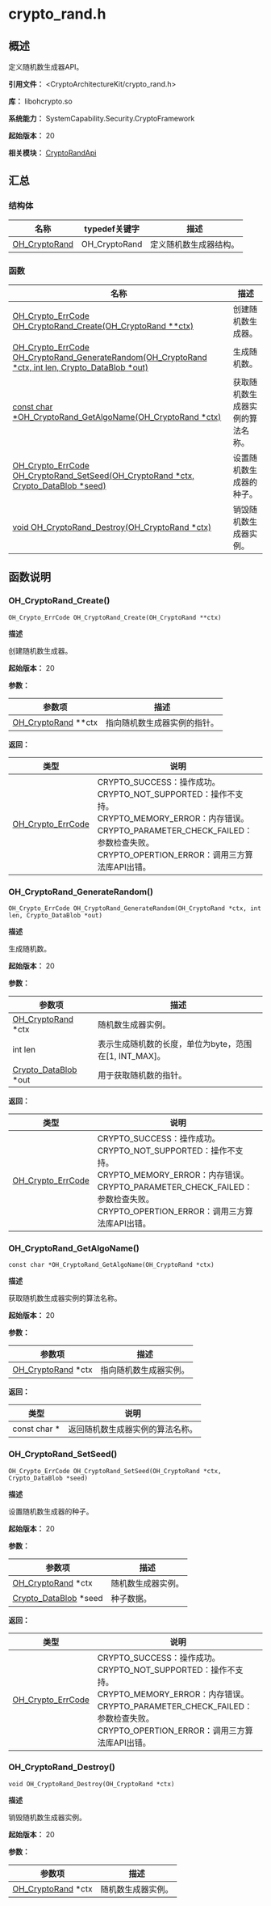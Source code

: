 # crypto_rand.h

<!--Kit: Crypto Architecture Kit-->
<!--Subsystem: Security-->
<!--Owner: @zxz--3-->
<!--Designer: @lanming-->
<!--Tester: @PAFT-->
<!--Adviser: @zengyawen-->

## 概述

定义随机数生成器API。

**引用文件：** <CryptoArchitectureKit/crypto_rand.h>

**库：** libohcrypto.so

**系统能力：** SystemCapability.Security.CryptoFramework

**起始版本：** 20

**相关模块：** [CryptoRandApi](capi-cryptorandapi.md)

## 汇总

### 结构体

| 名称 | typedef关键字 | 描述 |
| -- | -- | -- |
| [OH_CryptoRand](capi-cryptorandapi-oh-cryptorand.md) | OH_CryptoRand | 定义随机数生成器结构。 |

### 函数

| 名称 | 描述 |
| -- | -- |
| [OH_Crypto_ErrCode OH_CryptoRand_Create(OH_CryptoRand **ctx)](#oh_cryptorand_create) | 创建随机数生成器。 |
| [OH_Crypto_ErrCode OH_CryptoRand_GenerateRandom(OH_CryptoRand *ctx, int len, Crypto_DataBlob *out)](#oh_cryptorand_generaterandom) | 生成随机数。 |
| [const char *OH_CryptoRand_GetAlgoName(OH_CryptoRand *ctx)](#oh_cryptorand_getalgoname) | 获取随机数生成器实例的算法名称。 |
| [OH_Crypto_ErrCode OH_CryptoRand_SetSeed(OH_CryptoRand *ctx, Crypto_DataBlob *seed)](#oh_cryptorand_setseed) | 设置随机数生成器的种子。 |
| [void OH_CryptoRand_Destroy(OH_CryptoRand *ctx)](#oh_cryptorand_destroy) | 销毁随机数生成器实例。 |

## 函数说明

### OH_CryptoRand_Create()

```
OH_Crypto_ErrCode OH_CryptoRand_Create(OH_CryptoRand **ctx)
```

**描述**

创建随机数生成器。

**起始版本：** 20


**参数：**

| 参数项 | 描述 |
| -- | -- |
| [OH_CryptoRand](capi-cryptorandapi-oh-cryptorand.md) **ctx | 指向随机数生成器实例的指针。 |

**返回：**

| 类型 | 说明 |
| -- | -- |
| [OH_Crypto_ErrCode](capi-crypto-common-h.md#oh_crypto_errcode) | CRYPTO_SUCCESS：操作成功。<br>         CRYPTO_NOT_SUPPORTED：操作不支持。<br>         CRYPTO_MEMORY_ERROR：内存错误。<br>         CRYPTO_PARAMETER_CHECK_FAILED：参数检查失败。<br>         CRYPTO_OPERTION_ERROR：调用三方算法库API出错。 |

### OH_CryptoRand_GenerateRandom()

```
OH_Crypto_ErrCode OH_CryptoRand_GenerateRandom(OH_CryptoRand *ctx, int len, Crypto_DataBlob *out)
```

**描述**

生成随机数。

**起始版本：** 20


**参数：**

| 参数项 | 描述 |
| -- | -- |
| [OH_CryptoRand](capi-cryptorandapi-oh-cryptorand.md) *ctx | 随机数生成器实例。 |
| int len | 表示生成随机数的长度，单位为byte，范围在[1, INT_MAX]。 |
| [Crypto_DataBlob](capi-cryptocommonapi-crypto-datablob.md) *out | 用于获取随机数的指针。 |

**返回：**

| 类型 | 说明 |
| -- | -- |
| [OH_Crypto_ErrCode](capi-crypto-common-h.md#oh_crypto_errcode) | CRYPTO_SUCCESS：操作成功。<br>         CRYPTO_NOT_SUPPORTED：操作不支持。<br>         CRYPTO_MEMORY_ERROR：内存错误。<br>         CRYPTO_PARAMETER_CHECK_FAILED：参数检查失败。<br>         CRYPTO_OPERTION_ERROR：调用三方算法库API出错。 |

### OH_CryptoRand_GetAlgoName()

```
const char *OH_CryptoRand_GetAlgoName(OH_CryptoRand *ctx)
```

**描述**

获取随机数生成器实例的算法名称。

**起始版本：** 20


**参数：**

| 参数项 | 描述 |
| -- | -- |
| [OH_CryptoRand](capi-cryptorandapi-oh-cryptorand.md) *ctx | 指向随机数生成器实例。 |

**返回：**

| 类型 | 说明 |
| -- | -- |
| const char * | 返回随机数生成器实例的算法名称。 |

### OH_CryptoRand_SetSeed()

```
OH_Crypto_ErrCode OH_CryptoRand_SetSeed(OH_CryptoRand *ctx, Crypto_DataBlob *seed)
```

**描述**

设置随机数生成器的种子。

**起始版本：** 20


**参数：**

| 参数项 | 描述 |
| -- | -- |
| [OH_CryptoRand](capi-cryptorandapi-oh-cryptorand.md) *ctx | 随机数生成器实例。 |
| [Crypto_DataBlob](capi-cryptocommonapi-crypto-datablob.md) *seed | 种子数据。 |

**返回：**

| 类型 | 说明 |
| -- | -- |
| [OH_Crypto_ErrCode](capi-crypto-common-h.md#oh_crypto_errcode) | CRYPTO_SUCCESS：操作成功。<br>         CRYPTO_NOT_SUPPORTED：操作不支持。<br>         CRYPTO_MEMORY_ERROR：内存错误。<br>         CRYPTO_PARAMETER_CHECK_FAILED：参数检查失败。<br>         CRYPTO_OPERTION_ERROR：调用三方算法库API出错。 |

### OH_CryptoRand_Destroy()

```
void OH_CryptoRand_Destroy(OH_CryptoRand *ctx)
```

**描述**

销毁随机数生成器实例。

**起始版本：** 20


**参数：**

| 参数项 | 描述 |
| -- | -- |
| [OH_CryptoRand](capi-cryptorandapi-oh-cryptorand.md) *ctx | 随机数生成器实例。 |


